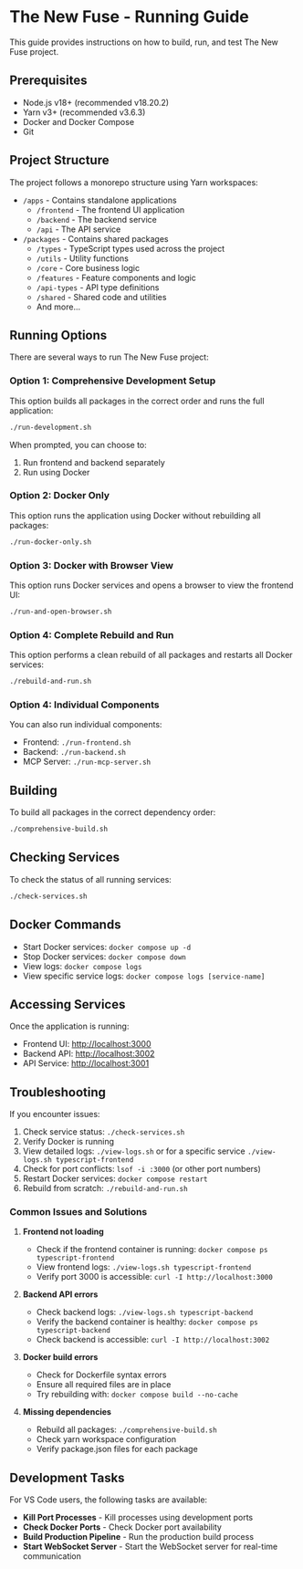 # The New Fuse - Running Guide

This guide provides instructions on how to build, run, and test The New Fuse project.

## Prerequisites

- Node.js v18+ (recommended v18.20.2)
- Yarn v3+ (recommended v3.6.3)
- Docker and Docker Compose
- Git

## Project Structure

The project follows a monorepo structure using Yarn workspaces:

- `/apps` - Contains standalone applications
  - `/frontend` - The frontend UI application
  - `/backend` - The backend service
  - `/api` - The API service
- `/packages` - Contains shared packages
  - `/types` - TypeScript types used across the project
  - `/utils` - Utility functions
  - `/core` - Core business logic
  - `/features` - Feature components and logic
  - `/api-types` - API type definitions
  - `/shared` - Shared code and utilities
  - And more...

## Running Options

There are several ways to run The New Fuse project:

### Option 1: Comprehensive Development Setup

This option builds all packages in the correct order and runs the full application:

```bash
./run-development.sh
```

When prompted, you can choose to:
1. Run frontend and backend separately
2. Run using Docker

### Option 2: Docker Only

This option runs the application using Docker without rebuilding all packages:

```bash
./run-docker-only.sh
```

### Option 3: Docker with Browser View

This option runs Docker services and opens a browser to view the frontend UI:

```bash
./run-and-open-browser.sh
```

### Option 4: Complete Rebuild and Run

This option performs a clean rebuild of all packages and restarts all Docker services:

```bash
./rebuild-and-run.sh
```

### Option 4: Individual Components

You can also run individual components:

- Frontend: `./run-frontend.sh`
- Backend: `./run-backend.sh`
- MCP Server: `./run-mcp-server.sh`

## Building

To build all packages in the correct dependency order:

```bash
./comprehensive-build.sh
```

## Checking Services

To check the status of all running services:

```bash
./check-services.sh
```

## Docker Commands

- Start Docker services: `docker compose up -d`
- Stop Docker services: `docker compose down`
- View logs: `docker compose logs`
- View specific service logs: `docker compose logs [service-name]`

## Accessing Services

Once the application is running:

- Frontend UI: [http://localhost:3000](http://localhost:3000)
- Backend API: [http://localhost:3002](http://localhost:3002)
- API Service: [http://localhost:3001](http://localhost:3001)

## Troubleshooting

If you encounter issues:

1. Check service status: `./check-services.sh`
2. Verify Docker is running
3. View detailed logs: `./view-logs.sh` or for a specific service `./view-logs.sh typescript-frontend`
4. Check for port conflicts: `lsof -i :3000` (or other port numbers)
5. Restart Docker services: `docker compose restart`
6. Rebuild from scratch: `./rebuild-and-run.sh`

### Common Issues and Solutions

1. **Frontend not loading**
   - Check if the frontend container is running: `docker compose ps typescript-frontend`
   - View frontend logs: `./view-logs.sh typescript-frontend`
   - Verify port 3000 is accessible: `curl -I http://localhost:3000`

2. **Backend API errors**
   - Check backend logs: `./view-logs.sh typescript-backend`
   - Verify the backend container is healthy: `docker compose ps typescript-backend`
   - Check backend is accessible: `curl -I http://localhost:3002`

3. **Docker build errors**
   - Check for Dockerfile syntax errors
   - Ensure all required files are in place
   - Try rebuilding with: `docker compose build --no-cache`

4. **Missing dependencies**
   - Rebuild all packages: `./comprehensive-build.sh`
   - Check yarn workspace configuration
   - Verify package.json files for each package

## Development Tasks

For VS Code users, the following tasks are available:

- **Kill Port Processes** - Kill processes using development ports
- **Check Docker Ports** - Check Docker port availability
- **Build Production Pipeline** - Run the production build process
- **Start WebSocket Server** - Start the WebSocket server for real-time communication
